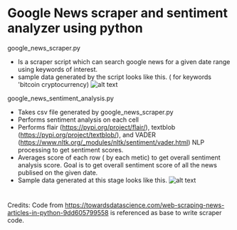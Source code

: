 # Google News scraper and sentiment analyzer using python

google_news_scraper.py
* Is a scraper script which can search google news for a given date range using keywords of interest.
* sample data generated by the script looks like this. ( for keywords 'bitcoin cryptocurrency)
  ![alt text](https://github.com/pratikpv/google_news_scraper_and_sentiment_analyzer/blob/master/sample_google_news_final.png)


google_news_sentiment_analysis.py 
* Takes csv file generated by google_news_scraper.py
* Performs sentiment analysis on each cell
* Performs flair (https://pypi.org/project/flair/), textblob (https://pypi.org/project/textblob/), and VADER (https://www.nltk.org/_modules/nltk/sentiment/vader.html) NLP processing to get sentiment scores.
* Averages score of each row ( by each metic) to get overall sentiment analysis score. Goal is to get overall sentiment score of all the news publised on the given date.
* Sample data generated at this stage looks like this.
  ![alt text](https://github.com/pratikpv/google_news_scraper_and_sentiment_analyzer/blob/master/sample_google_news_final_sentiment.png)


#
Credits:
Code from https://towardsdatascience.com/web-scraping-news-articles-in-python-9dd605799558 is referenced as base to write scraper code.

